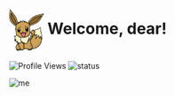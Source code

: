 # <img align="center" src="./assets/eevee.png" height="75px" /> Welcome, dear!

![Profile Views](https://komarev.com/ghpvc/?username=Javiercuba) ![status](https://img.shields.io/badge/status-up-brightgreen)

![me](https://www.canva.com/design/DAEZNAF-6Lg/ASxdHaD-rD1AuWQWXYvAEQ/view)
</br>
</br>

<br/> <br/>
